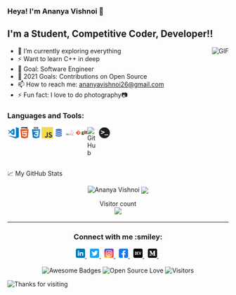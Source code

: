 ### Heya! I'm Ananya Vishnoi 👋

## I'm a Student, Competitive Coder, Developer!!
 


<img align="right" alt="GIF" src="https://media.giphy.com/media/fAnzw6YK33jMwzp5wp/giphy.gif" />

- 🌱 I’m currently exploring everything
- ⚡️ Want to learn C++ in deep
- 👯 Goal: Software Engineer
- 🥅 2021 Goals: Contributions on Open Source 
- 📫 How to reach me: ananyavishnoi26@gmail.com
- ⚡ Fun fact: I love to do photography📷 

### Languages and Tools:

<img align="left" alt="Visual Studio Code" width="26px" src="https://raw.githubusercontent.com/github/explore/80688e429a7d4ef2fca1e82350fe8e3517d3494d/topics/visual-studio-code/visual-studio-code.png" />
<img align="left" alt="HTML5" width="26px" src="https://raw.githubusercontent.com/github/explore/80688e429a7d4ef2fca1e82350fe8e3517d3494d/topics/html/html.png" />
<img align="left" alt="CSS3" width="26px" src="https://raw.githubusercontent.com/github/explore/80688e429a7d4ef2fca1e82350fe8e3517d3494d/topics/css/css.png" />
<img align="left" alt="JavaScript" width="26px" src="https://raw.githubusercontent.com/github/explore/80688e429a7d4ef2fca1e82350fe8e3517d3494d/topics/javascript/javascript.png" />
<img align="left" alt="SQL" width="26px" src="https://raw.githubusercontent.com/github/explore/80688e429a7d4ef2fca1e82350fe8e3517d3494d/topics/sql/sql.png" />
<img align="left" alt="MySQL" width="26px" src="https://raw.githubusercontent.com/github/explore/80688e429a7d4ef2fca1e82350fe8e3517d3494d/topics/mysql/mysql.png" />
<img align="left" alt="Git" width="26px" src="https://raw.githubusercontent.com/github/explore/80688e429a7d4ef2fca1e82350fe8e3517d3494d/topics/git/git.png" />
<img align="left" alt="GitHub" width="26px" src="https://github.githubassets.com/images/modules/logos_page/Octocat.png" />
<img align="left" alt="Terminal" width="26px" src="https://raw.githubusercontent.com/github/explore/80688e429a7d4ef2fca1e82350fe8e3517d3494d/topics/terminal/terminal.png" />

<br />
<br />


[twitter]: https://twitter.com/AnanyaVishnoi3
[instagram]: https://www.instagram.com/_ananya_vishnoi_/
[linkedin]: https://www.linkedin.com/in/ananya-vishnoi-5980531b3/
[facebook]: https://www.facebook.com/ananya.vishnoi.144
</br>
</br>



📈 My GitHub Stats

<p align="center"> <img src="https://github-readme-stats.vercel.app/api?username=ananya26-vishnoi&show_icons=true&theme=gotham" alt="Ananya Vishnoi" />
 
  <a href="https://github.com/ananya26-vishnoi">
  <img align="center" src="https://github-readme-stats.vercel.app/api/top-langs/?username=ananya26-vishnoi&theme=light&hide_langs_below=1" />
</a>
<p align="center"> 
  Visitor count<br>
  <img src="https://profile-counter.glitch.me/ananya26-vishnoi/count.svg" />
</p>


_________
<h3 align="center">Connect with me :smiley:</h3>
<p align="center">
  <a href="https://www.linkedin.com/in/ananya-vishnoi-5980531b3/">
  <img alt="Ananya's Linkedin" width="21px" src="https://raw.githubusercontent.com/edent/SuperTinyIcons/099dc12b59179d07d534069bc8551718f786d91a/images/svg/linkedin.svg" />
  </a>&nbsp
  <a href="https://twitter.com/AnanyaVishnoi3">
    <img alt="Ananya's Twitter" width="21px" src="https://raw.githubusercontent.com/edent/SuperTinyIcons/099dc12b59179d07d534069bc8551718f786d91a/images/svg/twitter.svg" />
  </a>&nbsp
  <a href="https://www.instagram.com/_ananya_vishnoi_/">
    <img alt="Ananya's Instagram" width="21px" src="https://raw.githubusercontent.com/edent/SuperTinyIcons/099dc12b59179d07d534069bc8551718f786d91a/images/svg/instagram.svg" />
  </a>&nbsp
  <a href="https://www.facebook.com/ananya.vishnoi.144/">
    <img alt="Ananya's Facebook" width="21px" src="https://raw.githubusercontent.com/edent/SuperTinyIcons/099dc12b59179d07d534069bc8551718f786d91a/images/svg/facebook.svg"/>
  </a>&nbsp
  <a href="https://dev.to/ananya26vishnoi">
    <img alt="Ananya's DEV" width="21px" src="https://raw.githubusercontent.com/edent/SuperTinyIcons/099dc12b59179d07d534069bc8551718f786d91a/images/svg/dev_to.svg" />
  </a>&nbsp
  <a href="https://medium.com/@ananyavishnoi">
    <img alt="Ananya's Medium" width="21px" src="https://raw.githubusercontent.com/edent/SuperTinyIcons/099dc12b59179d07d534069bc8551718f786d91a/images/svg/medium.svg" />
  </a>&nbsp
  <br /><br />
  <a>
    <img alt="Awesome Badges" src="https://img.shields.io/badge/badges-awesome-green.svg" />
  </a>
  <a>
    <img alt="Open Source Love" src="https://badges.frapsoft.com/os/v2/open-source.svg?v=103" />
  </a>
  <a>
    <img alt="Visitors" src="https://visitor-badge.glitch.me/badge?page_id=coder-KO.coder-KO" />
  </a>
</p> 
  
<img height="120" alt="Thanks for visiting " width="100%" src="https://raw.githubusercontent.com/BrunnerLivio/brunnerlivio/master/images/marquee.svg" />

